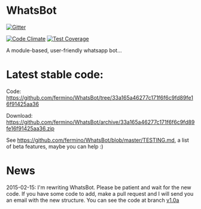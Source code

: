 WhatsBot
========

[![Gitter](https://badges.gitter.im/Join%20Chat.svg)](https://gitter.im/fermino/WhatsBot)

[![Code Climate](https://codeclimate.com/github/fermino/WhatsBot/badges/gpa.svg)](https://codeclimate.com/github/fermino/WhatsBot) [![Test Coverage](https://codeclimate.com/github/fermino/WhatsBot/badges/coverage.svg)](https://codeclimate.com/github/fermino/WhatsBot)

A module-based, user-friendly whatsapp bot...

Latest stable code: 
===================

Code: <https://github.com/fermino/WhatsBot/tree/33a165a46277c171f6f6c9fd89fe16f91425aa36>

Download: <https://github.com/fermino/WhatsBot/archive/33a165a46277c171f6f6c9fd89fe16f91425aa36.zip>

See <https://github.com/fermino/WhatsBot/blob/master/TESTING.md>, a list of beta features, maybe you can help :)

News
====

2015-02-15: I'm rewriting WhatsBot. Please be patient and wait for the new code. If you have some code to add, make a pull request and I will send you an email with the new structure. 
You can see the code at branch [v1.0a](https://github.com/fermino/WhatsBot/tree/v1.0a)

